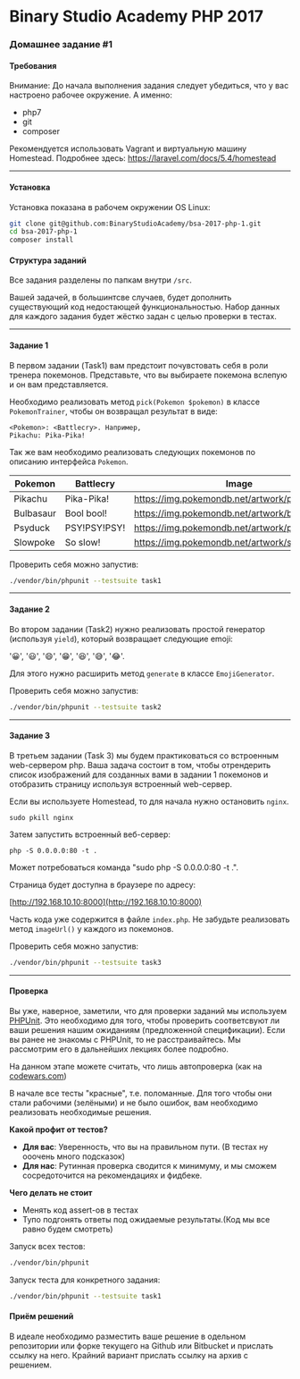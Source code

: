 Binary Studio Academy PHP 2017
====

### Домашнее задание #1

#### Требования

Внимание: До начала выполнения задания следует убедиться, что у вас настроено рабочее окружение.
А именно:
 - php7
 - git
 - composer

Рекомендуется использовать Vagrant и виртуальную машину Homestead.
Подробнее здесь: https://laravel.com/docs/5.4/homestead

***

#### Установка

Установка показана в рабочем окружении OS Linux:

```bash
git clone git@github.com:BinaryStudioAcademy/bsa-2017-php-1.git
cd bsa-2017-php-1
composer install
```

#### Структура заданий

Все задания разделены по папкам внутри `/src`.

Вашей задачей, в большинтсве случаев, будет дополнить существующий код недостающей
функциональностью.
Набор данных для каждого задания будет жёстко задан с целью проверки в тестах.

***

#### Задание 1

В первом задании (Task1) вам предстоит почувстовать себя в роли тренера покемонов.
Представьте, что вы выбираете покемона вслепую и он вам представляется.

Необходимо реализовать метод `pick(Pokemon $pokemon)` в классе `PokemonTrainer`,
чтобы он возвращал результат в виде:

```
<Pokemon>: <Battlecry>. Например,
Pikachu: Pika-Pika!
```

Так же вам необходимо реализовать следующих покемонов по описанию интерфейса `Pokemon`.

| Pokemon   | Battlecry    | Image                                           |
|-----------|--------------|-------------------------------------------------|
| Pikachu   | Pika-Pika!   | https://img.pokemondb.net/artwork/pikachu.jpg   |
| Bulbasaur | Bool bool!   | https://img.pokemondb.net/artwork/bulbasaur.jpg |
| Psyduck   | PSY!PSY!PSY! | https://img.pokemondb.net/artwork/psyduck.jpg   |
| Slowpoke  | So slow!     | https://img.pokemondb.net/artwork/slowpoke.jpg  |


Проверить себя можно запустив:
```bash
./vendor/bin/phpunit --testsuite task1
```

***


#### Задание 2

Во втором задании (Task2) нужно реализовать простой генератор (используя `yield`), который возвращает следующие emoji:


'😀', '😃', '😄', '😁', '😆', '😅', '😂'.

Для этого нужно расширить метод `generate` в классе `EmojiGenerator`.


Проверить себя можно запустив:
```bash
./vendor/bin/phpunit --testsuite task2
```

***


#### Задание 3

В третьем задании (Task 3) мы будем практиковаться со встроенным web-сервером php.
Ваша задача состоит в том, чтобы отрендерить список изображений для созданных вами в задании 1
покемонов и отобразить страницу используя встроенный web-сервер.

Если вы используете Homestead, то для начала нужно остановить `nginx`.

```shell
sudo pkill nginx
```
Затем запустить встроенный веб-сервер:

```
php -S 0.0.0.0:80 -t .
```
Мoжет потребоваться команда "sudo php -S 0.0.0.0:80 -t .".

Страница будет доступна в браузере по адресу:  

[http://192.168.10.10:8000](http://192.168.10.10:8000)

Часть кода уже содержится в файле `index.php`. Не забудьте реализовать метод `imageUrl()`
у каждого из покемонов.

Проверить себя можно запустив:
```bash
./vendor/bin/phpunit --testsuite task3
```

***


#### Проверка

Вы уже, наверное, заметили, что для проверки заданий мы используем [PHPUnit](https://phpunit.de/getting-started.html).
Это необходимо для того, чтобы проверить соответсвуют ли ваши решения нашим ожиданиям (предложенной спецификации).
Если вы ранее не знакомы с PHPUnit, то не расстраивайтесь. Мы рассмотрим его в дальнейших лекциях более подробно.

На данном этапе можете считать, что лишь автопроверка (как на [codewars.com](codewars.com))

В начале все тесты "красные", т.е. поломанные. Для того чтобы они стали рабочими (зелёными) и не было ошибок,
вам необходимо реализовать необходимые решения.

**Какой профит от тестов?**

* **Для вас**: Уверенность, что вы на правильном пути. (В тестах ну ооочень много подсказок)
* **Для нас**: Рутинная проверка сводится к минимуму, и мы сможем сосредоточится на рекомендациях и фидбеке.

**Чего делать не стоит**
* Менять код assert-ов в тестах
* Тупо подгонять ответы под ожидаемые результаты.(Код мы все равно будем смотреть)


Запуск всех тестов:

```bash
./vendor/bin/phpunit
```

Запуск теста для конкретного задания:

```bash
./vendor/bin/phpunit --testsuite task1
```

#### Приём решений

В идеале необходимо разместить ваше решение в одельном репозитории или форке текущего на Github или Bitbucket
и прислать ссылку на него.
Крайний вариант прислать ссылку на архив с решением.
